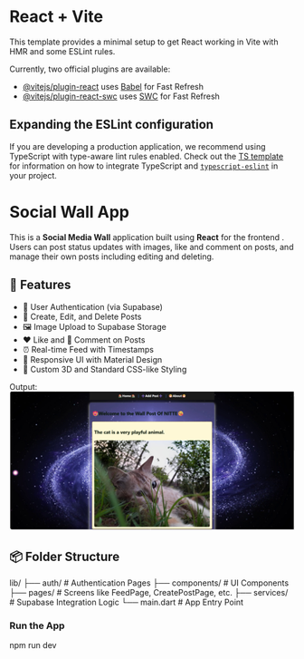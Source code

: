 # React + Vite

This template provides a minimal setup to get React working in Vite with HMR and some ESLint rules.

Currently, two official plugins are available:

- [@vitejs/plugin-react](https://github.com/vitejs/vite-plugin-react/blob/main/packages/plugin-react) uses [Babel](https://babeljs.io/) for Fast Refresh
- [@vitejs/plugin-react-swc](https://github.com/vitejs/vite-plugin-react/blob/main/packages/plugin-react-swc) uses [SWC](https://swc.rs/) for Fast Refresh

## Expanding the ESLint configuration

If you are developing a production application, we recommend using TypeScript with type-aware lint rules enabled. Check out the [TS template](https://github.com/vitejs/vite/tree/main/packages/create-vite/template-react-ts) for information on how to integrate TypeScript and [`typescript-eslint`](https://typescript-eslint.io) in your project.

# Social Wall App

This is a **Social Media Wall** application built using **React** for the frontend . Users can post status updates with images, like and comment on posts, and manage their own posts including editing and deleting.

## 🚀 Features

- 🧾 User Authentication (via Supabase)
- 📝 Create, Edit, and Delete Posts
- 🖼️ Image Upload to Supabase Storage
- ❤️ Like and 💬 Comment on Posts
- ⏰ Real-time Feed with Timestamps
- 🧪 Responsive UI with Material Design
- 🎨 Custom 3D and Standard CSS-like Styling

Output:
![image alt](https://github.com/Rachana16-2004/Social-Wall-frontend/blob/master/WhatsApp%20Image%202025-06-19%20at%2022.35.40.jpeg?raw=true)
## 📦 Folder Structure

lib/
├── auth/ # Authentication Pages
├── components/ # UI Components
├── pages/ # Screens like FeedPage, CreatePostPage, etc.
├── services/ # Supabase Integration Logic
└── main.dart # App Entry Point

### Run the App

npm run dev
